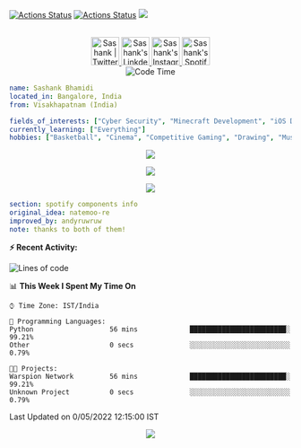 [![Actions Status](https://github.com/iSashank/iSashank/workflows/wakatime-stats/badge.svg)](https://github.com/iSashank/iSashank/actions)
[![Actions Status](https://github.com/iSashank/iSashank/workflows/update-gh-activity/badge.svg)](https://github.com/iSashank/iSashank/actions)
![](https://visitor-badge.glitch.me/badge?page_id=isashank.isashank)

<p align="center">
<br/>
<a href="https://twitter.com/Sashank_xP">
  <img alt="Sashank | Twitter" width="50px" src="https://user-images.githubusercontent.com/43545812/144034996-602b144a-16e1-41cc-99e7-c6040b20dcaf.png"/>
</a>
<a href="https://www.linkedin.com/in/iSashank">
  <img alt="Sashank's LinkdeIN" width="50px" src="https://user-images.githubusercontent.com/43545812/144035037-0f415fc7-9f96-4517-a370-ccc6e78a714b.png" />
</a>
<a href="https://www.instagram.com/sashank_xp">
  <img alt="Sashank's Instagram" width="50px" src="https://user-images.githubusercontent.com/43545812/144035088-0dfb165f-8fe0-4d13-896c-876c29d2b128.png" />
</a>
<a href="https://open.spotify.com/user/31vqatrwmz74iax3f4iubksmsubq">
  <img alt="Sashank's Spotify" width="50px" src="https://user-images.githubusercontent.com/43545812/144035120-1ad5169b-91c7-4078-bef9-6a82c733f373.png" />
</a>
<br>
<img alt="Code Time" src="https://img.shields.io/endpoint?style=flat&url=https://codetime-api.datreks.com/badge/1615?logoColor=white%26project=%26recentMS=0%26showProject=false" />
</p>

```yaml
name: Sashank Bhamidi
located_in: Bangalore, India
from: Visakhapatnam (India)

fields_of_interests: ["Cyber Security", "Minecraft Development", "iOS Development", "Android Development", "Graphic Desgining"]
currently_learning: ["Everything"]
hobbies: ["Basketball", "Cinema", "Competitive Gaming", "Drawing", "Music"]
```

<p align="center">
  <img alig src="https://github-profile-trophy.vercel.app/?username=iSashank&column=6&rank=SSS,SS,S,AAA,AA,A,B,C" />
</p>

<p align="center">
  <a href="https://spotify-github-profile.vercel.app/api/view?uid=11147618695&redirect=true">
    <img src="https://spotify-github-profile.vercel.app/api/view?uid=11147618695&cover_image=true&theme=default&bar_color=e3e3e3&bar_color_cover=true">
  </a>
</p>

<p align="center">
  <img src="https://isashank.vercel.app/api/top-played">
</p>
 
```yaml
section: spotify components info
original_idea: natemoo-re
improved_by: andyruwruw
note: thanks to both of them!
```


**:zap: Recent Activity:**

<!--START_SECTION:waka-->
![Lines of code](https://img.shields.io/badge/From%20Warspion%20Network%20I%27ve%20Written-292%20Thousand%20lines%20of%20code-blue)


📊 **This Week I Spent My Time On** 

```text
⌚︎ Time Zone: IST/India

💬 Programming Languages: 
Python                   56 mins             ████████████████████████░   99.21% 
Other                    0 secs              ░░░░░░░░░░░░░░░░░░░░░░░░░   0.79%

🐱‍💻 Projects: 
Warspion Network         56 mins             ████████████████████████░   99.21% 
Unknown Project          0 secs              ░░░░░░░░░░░░░░░░░░░░░░░░░   0.79%

```


 Last Updated on 0/05/2022 12:15:00 IST
<!--END_SECTION:waka-->

<p align="center">
  <img src="https://capsule-render.vercel.app/api?type=waving&color=gradient&height=60&section=footer"/>
</p>
